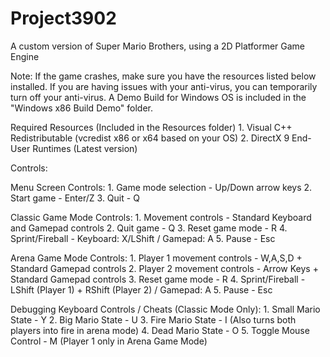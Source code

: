 # Project3902
A custom version of Super Mario Brothers, using a 2D Platformer Game Engine

Note: 	If the game crashes, make sure you have the resources listed below installed.
	If you are having issues with your anti-virus, you can temporarily turn off your anti-virus.
	A Demo Build for Windows OS is included in the "Windows x86 Build Demo" folder.

Required Resources (Included in the Resources folder)
	1. Visual C++ Redistributable (vcredist x86 or x64 based on your OS)
	2. DirectX 9 End-User Runtimes (Latest version)


Controls:

Menu Screen Controls:
	1. Game mode selection - Up/Down arrow keys
	2. Start game - Enter/Z
	3. Quit - Q

Classic Game Mode Controls:
	1. Movement controls - Standard Keyboard and Gamepad controls
	2. Quit game - Q
	3. Reset game mode - R
	4. Sprint/Fireball - Keyboard: X/LShift / Gamepad: A
	5. Pause - Esc

Arena Game Mode Controls:
	1. Player 1 movement controls - W,A,S,D + Standard Gamepad controls
	2. Player 2 movement controls - Arrow Keys + Standard Gamepad controls
	3. Reset game mode - R
	4. Sprint/Fireball - LShift (Player 1) + RShift (Player 2) / Gamepad: A
	5. Pause - Esc

Debugging Keyboard Controls / Cheats (Classic Mode Only):
	1. Small Mario State - Y
	2. Big Mario State - U
	3. Fire Mario State - I (Also turns both players into fire in arena mode)
	4. Dead Mario State - O
	5. Toggle Mouse Control - M (Player 1 only in Arena Game Mode)
